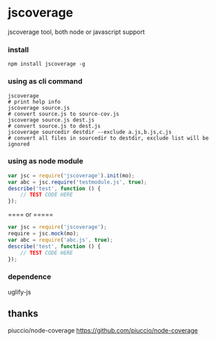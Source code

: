 jscoverage
==========
jscoverage tool, both node or javascript support

### install 
  
    npm install jscoverage -g

### using as cli command
```shell
jscoverage
# print help info
jscoverage source.js
# convert source.js to source-cov.js
jscoverage source.js dest.js
# convert source.js to dest.js
jscoverage sourcedir destdir --exclude a.js,b.js,c.js
# convert all files in sourcedir to destdir, exclude list will be ignored
```

### using as node module
```js
var jsc = require('jscoverage').init(mo);
var abc = jsc.require('testmodule.js', true);
describe('test', function () {
    // TEST CODE HERE
});
```
==== or =====
```js
var jsc = require('jscoverage');
require = jsc.mock(mo);
var abc = require('abc.js', true);
describe('test', function () {
    // TEST CODE HERE
});
```

### dependence
  uglify-js

## thanks
  piuccio/node-coverage https://github.com/piuccio/node-coverage



